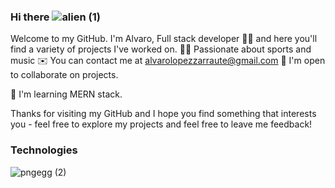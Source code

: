 ### Hi there ![alien (1)](https://user-images.githubusercontent.com/113988129/223414582-c37b5d3d-2935-4742-a3e4-0aa2ca7892fa.gif)

Welcome to my GitHub. I'm Alvaro, Full stack developer 👨‍💻 and here you'll find a variety of projects I've worked on.
🙋‍♂️  Passionate about sports and music
✉️  You can contact me at [alvarolopezzarraute@gmail.com](mailto:alvarolopezzarraute@gmail.com)
🤝  I'm open to collaborate on projects.

🧠 I'm learning MERN stack.

Thanks for visiting my GitHub and I hope you find something that interests you - feel free to explore my projects and feel free to leave me feedback!

### Technologies

![pngegg (2)](https://user-images.githubusercontent.com/113988129/223418378-9d6f992d-af79-4b15-b511-aa9fa4b8730c.png)
